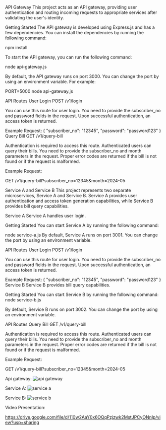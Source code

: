 API Gateway
This project acts as an API gateway, providing user authentication and routing incoming requests to appropriate services after validating the user's identity.

Getting Started
The API gateway is developed using Express.js and has a few dependencies. You can install the dependencies by running the following command:

npm install

To start the API gateway, you can run the following command:

node api-gateway.js

By default, the API gateway runs on port 3000. You can change the port by using an environment variable. For example:

PORT=5000 node api-gateway.js

API Routes
User Login
POST /v1/login

You can use this route for user login. You need to provide the subscriber_no and password fields in the request. Upon successful authentication, an access token is returned.

Example Request:
{
    "subscriber_no": "12345",
    "password": "password123"
}
Query Bill
GET /v1/query-bill

Authentication is required to access this route. Authenticated users can query their bills. You need to provide the subscriber_no and month parameters in the request. Proper error codes are returned if the bill is not found or if the request is malformed.

Example Request:

GET /v1/query-bill?subscriber_no=12345&month=2024-05

Service A and Service B
This project represents two separate microservices, Service A and Service B. Service A provides user authentication and access token generation capabilities, while Service B provides bill query capabilities.

Service A
Service A handles user login.

Getting Started
You can start Service A by running the following command:

node service-a.js
By default, Service A runs on port 3001. You can change the port by using an environment variable.

API Routes
User Login
POST /v1/login

You can use this route for user login. You need to provide the subscriber_no and password fields in the request. Upon successful authentication, an access token is returned.

Example Request:
{
    "subscriber_no": "12345",
    "password": "password123"
}
Service B
Service B provides bill query capabilities.

Getting Started
You can start Service B by running the following command:
node service-b.js

By default, Service B runs on port 3002. You can change the port by using an environment variable.

API Routes
Query Bill
GET /v1/query-bill

Authentication is required to access this route. Authenticated users can query their bills. You need to provide the subscriber_no and month parameters in the request. Proper error codes are returned if the bill is not found or if the request is malformed.

Example Request:

GET /v1/query-bill?subscriber_no=12345&month=2024-05

Api gateway:
![api gateway](https://github.com/Dogapinarr/Gateway/assets/147092474/30eee365-8932-4a76-b265-8d63a5ba043c)

Service A:
![service a](https://github.com/Dogapinarr/Gateway/assets/147092474/c53ec971-e149-4339-b73c-1ab95907cd61)

Service B: 
![service b](https://github.com/Dogapinarr/Gateway/assets/147092474/7dc00bc2-f6c4-4088-b56d-48dd60caebf9)


Video Presentation:

https://drive.google.com/file/d/110w2AaY0x6OQqPzjzwk2MstJPCyONnIp/view?usp=sharing


